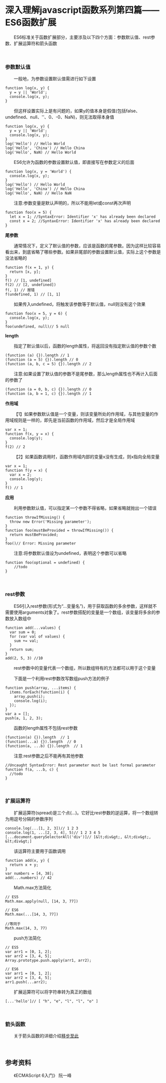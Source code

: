 # 深入理解javascript函数系列第四篇——ES6函数扩展

&emsp;&emsp;ES6标准关于函数扩展部分，主要涉及以下四个方面：参数默认值、rest参数、扩展运算符和箭头函数

&nbsp;

### 参数默认值

&emsp;&emsp;一般地，为参数设置默认值需进行如下设置

```
function log(x, y) {
  y = y || 'World';
  console.log(x, y);
}
```

&emsp;&emsp;但这样设置实际上是有问题的，如果y的值本身是假值(包括false、undefined、null、''、0、-0、NaN)，则无法取得本身值

```
function log(x, y) {
  y = y || 'World';
  console.log(x, y);
}
log('Hello') // Hello World
log('Hello', 'China') // Hello China
log('Hello', NaN) // Hello World
```

&emsp;&emsp;ES6允许为函数的参数设置默认值，即直接写在参数定义的后面

```
function log(x, y = 'World') {
  console.log(x, y);
}
log('Hello') // Hello World
log('Hello', 'China') // Hello China
log('Hello', NaN) // Hello NaN
```

&emsp;&emsp;注意:参数变量是默认声明的，所以不能用let或const再次声明

```
function foo(x = 5) {
  let x = 1; //SyntaxError: Identifier 'x' has already been declared
  const x = 2; //SyntaxError: Identifier 'x' has already been declared
}
```

**尾参数**

&emsp;&emsp;通常情况下，定义了默认值的参数，应该是函数的尾参数。因为这样比较容易看出来，到底省略了哪些参数。如果非尾部的参数设置默认值，实际上这个参数是没法省略的

```
function f(x = 1, y) {
  return [x, y];
}
f() // [1, undefined]
f(2) // [2, undefined])
f(, 1) // 报错
f(undefined, 1) // [1, 1]
```

&emsp;&emsp;如果传入undefined，将触发该参数等于默认值，null则没有这个效果

```
function foo(x = 5, y = 6) {
  console.log(x, y);
}
foo(undefined, null)// 5 null
```

**length**

&emsp;&emsp;指定了默认值以后，函数的length属性，将返回没有指定默认值的参数个数

```
(function (a) {}).length // 1
(function (a = 5) {}).length // 0
(function (a, b, c = 5) {}).length // 2
```

&emsp;&emsp;注意:如果设置了默认值的参数不是尾参数，那么length属性也不再计入后面的参数了

```
(function (a = 0, b, c) {}).length // 0
(function (a, b = 1, c) {}).length // 1
```

**作用域**

&emsp;&emsp;【1】如果参数默认值是一个变量，则该变量所处的作用域，与其他变量的作用域规则是一样的，即先是当前函数的作用域，然后才是全局作用域

```
var x = 1;
function f(x, y = x) {
  console.log(y);
}
f(2) // 2
```

&emsp;&emsp;【2】如果函数调用时，函数作用域内部的变量x没有生成，则x指向全局变量

```
var x = 1;
function f(y = x) {
  var x = 2;
  console.log(y);
}
f() // 1
```

**应用**

&emsp;&emsp;利用参数默认值，可以指定某一个参数不得省略，如果省略就抛出一个错误

```
function throwIfMissing() {
  throw new Error('Missing parameter');
}
function foo(mustBeProvided = throwIfMissing()) {
  return mustBeProvided;
}
foo()// Error: Missing parameter
```

&emsp;&emsp;注意:将参数默认值设为undefined，表明这个参数可以省略

```
function foo(optional = undefined) {
    //todo
}
```

&nbsp;

### rest参数

&emsp;&emsp;ES6引入rest参数(形式为&ldquo;...变量名&rdquo;)，用于获取函数的多余参数，这样就不需要使用arguments对象了。rest参数搭配的变量是一个数组，该变量将多余的参数放入数组中

```
function add(...values) {
  var sum = 0;
  for (var val of values) {
    sum += val;
  }
  return sum;
}
add(2, 5, 3) //10
```

&emsp;&emsp;rest参数中的变量代表一个数组，所以数组特有的方法都可以用于这个变量

&emsp;&emsp;下面是一个利用rest参数改写数组push方法的例子

```
function push(array, ...items) {
  items.forEach(function(i) {
    array.push(i);
    console.log(i);
  });
}
var a = [];
push(a, 1, 2, 3);
```

&emsp;&emsp;函数的length属性不包括rest参数

```
(function(a) {}).length  // 1
(function(...a) {}).length  // 0
(function(a, ...b) {}).length  // 1
```

&emsp;&emsp;注意:rest参数之后不能再有其他参数

```
//Uncaught SyntaxError: Rest parameter must be last formal parameter
function f(a, ...b, c) {
  //todo
}
```

&nbsp;

### 扩展运算符

&emsp;&emsp;扩展运算符(spread)是三个点(...)。它好比rest参数的逆运算，将一个数组转为用逗号分隔的参数序列

```
console.log(...[1, 2, 3])// 1 2 3
console.log(1, ...[2, 3, 4], 5)// 1 2 3 4 5
[...document.querySelectorAll('div')]// [&lt;div&gt;, &lt;div&gt;, &lt;div&gt;]
```

&emsp;&emsp;该运算符主要用于函数调用

```
function add(x, y) {
  return x + y;
}
var numbers = [4, 38];
add(...numbers) // 42
```

&emsp;&emsp;Math.max方法简化

```
// ES5
Math.max.apply(null, [14, 3, 77])

// ES6
Math.max(...[14, 3, 77])

//等同于
Math.max(14, 3, 77)
```

&emsp;&emsp;push方法简化

```
// ES5
var arr1 = [0, 1, 2];
var arr2 = [3, 4, 5];
Array.prototype.push.apply(arr1, arr2);

// ES6
var arr1 = [0, 1, 2];
var arr2 = [3, 4, 5];
arr1.push(...arr2);
```

&emsp;&emsp;扩展运算符可以将字符串转为真正的数组

```
[...'hello']// [ "h", "e", "l", "l", "o" ]
```

&nbsp;

### 箭头函数

&emsp;&emsp;关于箭头函数的详细介绍[移步至此](http://www.cnblogs.com/xiaohuochai/p/5737876.html)

&nbsp;

## 参考资料

&emsp;&emsp;《ECMAScript 6入门》 阮一峰


